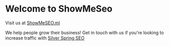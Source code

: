 # Welcome to ShowMeSeo

Visit us at <a href='http://showmeseo.ml/silver-spring-search-marketing'>ShowMeSEO.ml</a>

We help people grow their business! Get in touch with us if you're looking to increase traffic
with <a href='http://showmeseo.ml/'>Silver Spring SEO</a>

